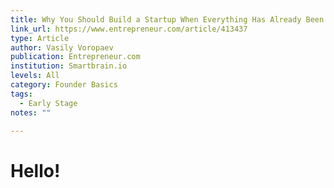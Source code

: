 ```yaml
---
title: Why You Should Build a Startup When Everything Has Already Been Invented
link_url: https://www.entrepreneur.com/article/413437
type: Article
author: Vasily Voropaev
publication: Entrepreneur.com
institution: Smartbrain.io
levels: All
category: Founder Basics
tags:
  - Early Stage
notes: ""

---
```


# Hello!
